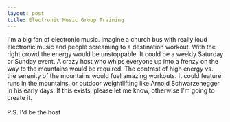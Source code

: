```yaml
---
layout: post
title: Electronic Music Group Training
---
```

I'm a big fan of electronic music.  Imagine a church bus with really loud electronic music and people screaming
to a destination workout.  With the right crowd the energy would be unstoppable.  It could be a weekly Saturday or Sunday event.
A crazy host who whips everyone up into a frenzy on the way to the mountains would be required.  The contrast of high energy vs. 
the serenity of the mountains would fuel amazing workouts.  It could feature runs in the mountains, or outdoor weightlifting like 
Arnold Schwarzenegger in his early days.  If this exists, please let me know, otherwise I'm going to create it.<br><br>
P.S. I'd be the host
